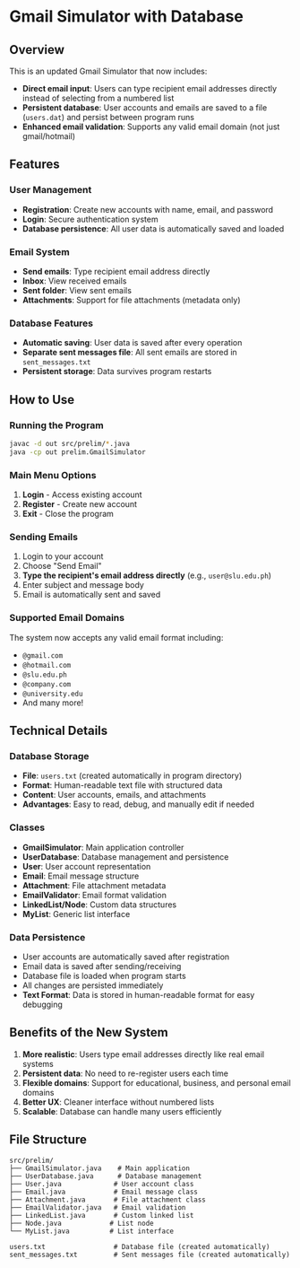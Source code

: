 # Gmail Simulator with Database

## Overview
This is an updated Gmail Simulator that now includes:
- **Direct email input**: Users can type recipient email addresses directly instead of selecting from a numbered list
- **Persistent database**: User accounts and emails are saved to a file (`users.dat`) and persist between program runs
- **Enhanced email validation**: Supports any valid email domain (not just gmail/hotmail)

## Features

### User Management
- **Registration**: Create new accounts with name, email, and password
- **Login**: Secure authentication system
- **Database persistence**: All user data is automatically saved and loaded

### Email System
- **Send emails**: Type recipient email address directly
- **Inbox**: View received emails
- **Sent folder**: View sent emails
- **Attachments**: Support for file attachments (metadata only)

### Database Features
- **Automatic saving**: User data is saved after every operation
- **Separate sent messages file**: All sent emails are stored in `sent_messages.txt`
- **Persistent storage**: Data survives program restarts

## How to Use

### Running the Program
```bash
javac -d out src/prelim/*.java
java -cp out prelim.GmailSimulator
```

### Main Menu Options
1. **Login** - Access existing account
2. **Register** - Create new account
3. **Exit** - Close the program

### Sending Emails
1. Login to your account
2. Choose "Send Email"
3. **Type the recipient's email address directly** (e.g., `user@slu.edu.ph`)
4. Enter subject and message body
5. Email is automatically sent and saved

### Supported Email Domains
The system now accepts any valid email format including:
- `@gmail.com`
- `@hotmail.com`
- `@slu.edu.ph`
- `@company.com`
- `@university.edu`
- And many more!

## Technical Details

### Database Storage
- **File**: `users.txt` (created automatically in program directory)
- **Format**: Human-readable text file with structured data
- **Content**: User accounts, emails, and attachments
- **Advantages**: Easy to read, debug, and manually edit if needed

### Classes
- **GmailSimulator**: Main application controller
- **UserDatabase**: Database management and persistence
- **User**: User account representation
- **Email**: Email message structure
- **Attachment**: File attachment metadata
- **EmailValidator**: Email format validation
- **LinkedList/Node**: Custom data structures
- **MyList**: Generic list interface

### Data Persistence
- User accounts are automatically saved after registration
- Email data is saved after sending/receiving
- Database file is loaded when program starts
- All changes are persisted immediately
- **Text Format**: Data is stored in human-readable format for easy debugging

## Benefits of the New System

1. **More realistic**: Users type email addresses directly like real email systems
2. **Persistent data**: No need to re-register users each time
3. **Flexible domains**: Support for educational, business, and personal email domains
4. **Better UX**: Cleaner interface without numbered lists
5. **Scalable**: Database can handle many users efficiently

## File Structure
```
src/prelim/
├── GmailSimulator.java    # Main application
├── UserDatabase.java      # Database management
├── User.java             # User account class
├── Email.java            # Email message class
├── Attachment.java       # File attachment class
├── EmailValidator.java   # Email validation
├── LinkedList.java       # Custom linked list
├── Node.java            # List node
└── MyList.java          # List interface

users.txt                 # Database file (created automatically)
sent_messages.txt         # Sent messages file (created automatically)
```
